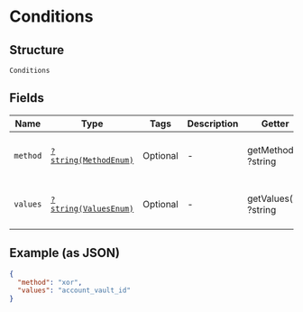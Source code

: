 
# Conditions

## Structure

`Conditions`

## Fields

| Name | Type | Tags | Description | Getter | Setter |
|  --- | --- | --- | --- | --- | --- |
| `method` | [`?string(MethodEnum)`](../../doc/models/method-enum.md) | Optional | - | getMethod(): ?string | setMethod(?string method): void |
| `values` | [`?string(ValuesEnum)`](../../doc/models/values-enum.md) | Optional | - | getValues(): ?string | setValues(?string values): void |

## Example (as JSON)

```json
{
  "method": "xor",
  "values": "account_vault_id"
}
```

